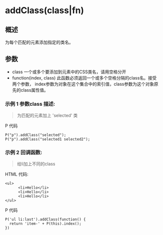 # addClass(class|fn)

## 概述

为每个匹配的元素添加指定的类名。

## 参数
- class
一个或多个要添加到元素中的CSS类名，请用空格分开
- function(index, class)
此函数必须返回一个或多个空格分隔的class名。接受两个参数，
index参数为对象在这个集合中的索引值，class参数为这个对象原先的class属性值。

### 示例 1 参数class 描述:
>为匹配的元素加上 'selected' 类

P 代码
```
P("p").addClass("selected");
P("p").addClass("selected1 selected2");
```

### 示例 2 回调函数:
>给li加上不同的class

HTML 代码:
```
<ul>
      <li>Hello</li>
      <li>Hello</li>
      <li>Hello</li>
</ul>
```
P 代码
```
P('ul li:last').addClass(function() {
  return 'item-' + P(this).index();
})
```
